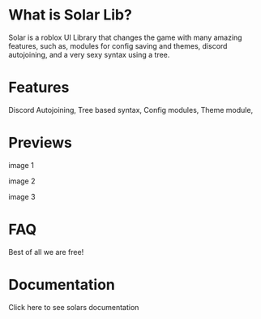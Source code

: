 # What is Solar Lib?
Solar is a roblox UI Library that changes the game with many amazing features, such as, modules for config saving and themes, discord autojoining, and a very sexy syntax using a tree.

# Features
Discord Autojoining,
Tree based syntax,
Config modules,
Theme module,

# Previews
image 1

image 2

image 3

# FAQ
Best of all we are free!

# Documentation
Click here to see solars documentation
